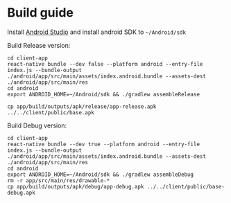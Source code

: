 # Build guide

Install [Android Studio]() and install android SDK to `~/Android/sdk`

Build Release version:
```
cd client-app
react-native bundle --dev false --platform android --entry-file index.js --bundle-output ./android/app/src/main/assets/index.android.bundle --assets-dest ./android/app/src/main/res
cd android
export ANDROID_HOME=~/Android/sdk && ./gradlew assembleRelease

cp app/build/outputs/apk/release/app-release.apk ../../client/public/base.apk
```

Build Debug version:
```
cd client-app
react-native bundle --dev true --platform android --entry-file index.js --bundle-output ./android/app/src/main/assets/index.android.bundle --assets-dest ./android/app/src/main/res
cd android
export ANDROID_HOME=~/Android/sdk && ./gradlew assembleDebug
rm -r app/src/main/res/drawable-*
cp app/build/outputs/apk/debug/app-debug.apk ../../client/public/base-debug.apk
```